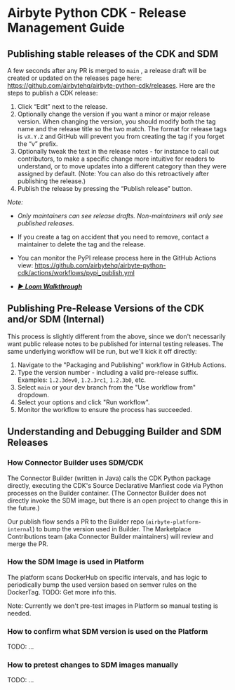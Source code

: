 # Airbyte Python CDK - Release Management Guide

## Publishing stable releases of the CDK and SDM

A few seconds after any PR is merged to `main` , a release draft will be created or updated on the releases page here: https://github.com/airbytehq/airbyte-python-cdk/releases. Here are the steps to publish a CDK release:

1. Click “Edit” next to the release.
2. Optionally change the version if you want a minor or major release version. When changing the version, you should modify both the tag name and the release title so the two match. The format for release tags is `vX.Y.Z` and GitHub will prevent you from creating the tag if you forget the “v” prefix.
3. Optionally tweak the text in the release notes - for instance to call out contributors, to make a specific change more intuitive for readers to understand, or to move updates into a different category than they were assigned by default. (Note: You can also do this retroactively after publishing the release.)
4. Publish the release by pressing the “Publish release” button.

*Note:*

- *Only maintainers can see release drafts. Non-maintainers will only see published releases.*
- If you create a tag on accident that you need to remove, contact a maintainer to delete the tag and the release.
- You can monitor the PyPI release process here in the GitHub Actions view: https://github.com/airbytehq/airbyte-python-cdk/actions/workflows/pypi_publish.yml

- **_[▶️ Loom Walkthrough](https://www.loom.com/share/ceddbbfc625141e382fd41c4f609dc51?sid=78e13ef7-16c8-478a-af47-4978b3ff3fad)_**

## Publishing Pre-Release Versions of the CDK and/or SDM (Internal)

This process is slightly different from the above, since we don't necessarily want public release notes to be published for internal testing releases. The same underlying workflow will be run, but we'll kick it off directly:

1. Navigate to the "Packaging and Publishing" workflow in GitHub Actions.
2. Type the version number - including a valid pre-release suffix. Examples: `1.2.3dev0`, `1.2.3rc1`, `1.2.3b0`, etc.
3. Select `main` or your dev branch from the "Use workflow from" dropdown.
4. Select your options and click "Run workflow".
5. Monitor the workflow to ensure the process has succeeded.

## Understanding and Debugging Builder and SDM Releases

### How Connector Builder uses SDM/CDK

The Connector Builder (written in Java) calls the CDK Python package directly, executing the CDK's Source Declarative Manfiest code via Python processes on the Builder container. (The Connector Builder does not directly invoke the SDM image, but there is an open project to change this in the future.)

Our publish flow sends a PR to the Builder repo (`airbyte-platform-internal`) to bump the version used in Builder. The Marketplace Contributions team (aka Connector Builder maintainers) will review and merge the PR.

### How the SDM Image is used in Platform

The platform scans DockerHub on specific intervals, and has logic to periodically bump the used version based on semver rules on the DockerTag. TODO: Get more info this.

Note: Currently we don't pre-test images in Platform so manual testing is needed.

### How to confirm what SDM version is used on the Platform

TODO: ...

### How to pretest changes to SDM images manually

TODO: ...
